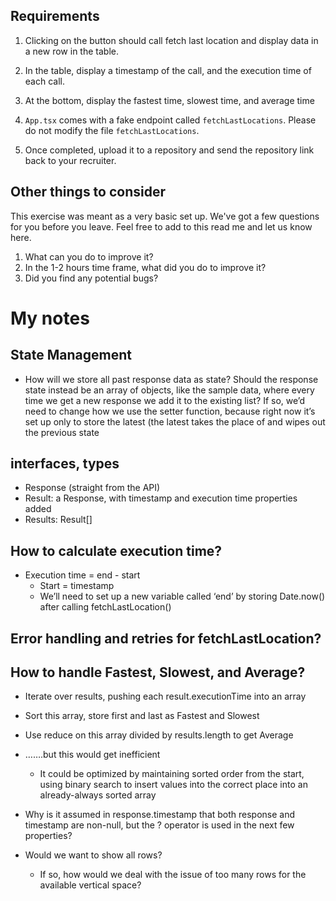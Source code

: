 ## Requirements

1. Clicking on the button should call fetch last location and display data in a new row in the table.

2. In the table, display a timestamp of the call, and the execution time of each call.

3. At the bottom, display the fastest time, slowest time, and average time

4. `App.tsx` comes with a fake endpoint called `fetchLastLocations`. Please do not modify the file `fetchLastLocations`. 

5. Once completed, upload it to a repository and send the repository link back to your recruiter. 

## Other things to consider
This exercise was meant as a very basic set up. We've got a few questions for you before you leave. Feel free to add to this read me and let us know here. 
1. What can you do to improve it?
2. In the 1-2 hours time frame, what did you do to improve it?
3. Did you find any potential bugs?

# My notes

## State Management

- How will we store all past response data as state?  Should the response state instead be an array of objects, like the sample data, where every time we get a new response we add it to the existing list?  If so, we’d need to change how we use the setter function, because right now it’s set up only to store the latest (the latest takes the place of and wipes out the previous state

## interfaces, types

- Response (straight from the API)
- Result: a Response, with timestamp and execution time properties added
- Results: Result[]

## How to calculate execution time?

- Execution time = end - start
  - Start = timestamp
  - We’ll need to set up a new variable called ‘end’ by storing Date.now() after calling fetchLastLocation()

## Error handling and retries for fetchLastLocation?

## How to handle Fastest, Slowest, and Average?

- Iterate over results, pushing each result.executionTime into an array
- Sort this array, store first and last as Fastest and Slowest
- Use reduce on this array divided by results.length to get Average
- …….but this would get inefficient
  - It could be optimized by maintaining sorted order from the start, using binary search to insert values into the correct place into an already-always sorted array

- Why is it assumed in response.timestamp that both response and timestamp are non-null, but the ? operator is used in the next few properties?

- Would we want to show all rows?
  - If so, how would we deal with the issue of too many rows for the available vertical space?